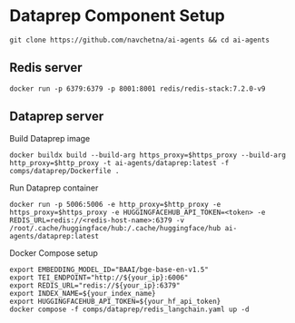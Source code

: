  # Dataprep Component Setup
 
```
git clone https://github.com/navchetna/ai-agents && cd ai-agents
```
 
## Redis server

```
docker run -p 6379:6379 -p 8001:8001 redis/redis-stack:7.2.0-v9
```
 
## Dataprep server
 
Build Dataprep image
```
docker buildx build --build-arg https_proxy=$https_proxy --build-arg http_proxy=$http_proxy -t ai-agents/dataprep:latest -f comps/dataprep/Dockerfile .  
``` 
 
Run Dataprep container
```
docker run -p 5006:5006 -e http_proxy=$http_proxy -e https_proxy=$https_proxy -e HUGGINGFACEHUB_API_TOKEN=<token> -e REDIS_URL=redis://<redis-host-name>:6379 -v /root/.cache/huggingface/hub:/.cache/huggingface/hub ai-agents/dataprep:latest
``` 

 Docker Compose setup

```
export EMBEDDING_MODEL_ID="BAAI/bge-base-en-v1.5"
export TEI_ENDPOINT="http://${your_ip}:6006"
export REDIS_URL="redis://${your_ip}:6379"
export INDEX_NAME=${your_index_name}
export HUGGINGFACEHUB_API_TOKEN=${your_hf_api_token}
docker compose -f comps/dataprep/redis_langchain.yaml up -d
```
